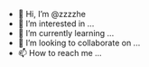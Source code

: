 - 👋 Hi, I’m @zzzzhe
- 👀 I’m interested in ...
- 🌱 I’m currently learning ...
- 💞️ I’m looking to collaborate on ...
- 📫 How to reach me ...

<!---
zzzzhe/zzzzhe is a ✨ special ✨ repository because its `README.md` (this file) appears on your GitHub profile.
You can click the Preview link to take a look at your changes.
--->
